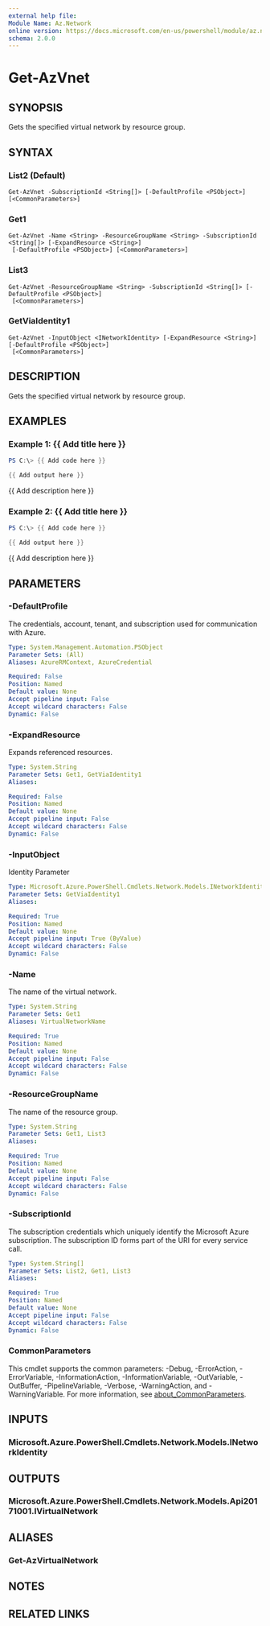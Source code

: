 ```yaml
---
external help file:
Module Name: Az.Network
online version: https://docs.microsoft.com/en-us/powershell/module/az.network/get-azvnet
schema: 2.0.0
---
```


# Get-AzVnet

## SYNOPSIS
Gets the specified virtual network by resource group.

## SYNTAX

### List2 (Default)
```
Get-AzVnet -SubscriptionId <String[]> [-DefaultProfile <PSObject>] [<CommonParameters>]
```

### Get1
```
Get-AzVnet -Name <String> -ResourceGroupName <String> -SubscriptionId <String[]> [-ExpandResource <String>]
 [-DefaultProfile <PSObject>] [<CommonParameters>]
```

### List3
```
Get-AzVnet -ResourceGroupName <String> -SubscriptionId <String[]> [-DefaultProfile <PSObject>]
 [<CommonParameters>]
```

### GetViaIdentity1
```
Get-AzVnet -InputObject <INetworkIdentity> [-ExpandResource <String>] [-DefaultProfile <PSObject>]
 [<CommonParameters>]
```

## DESCRIPTION
Gets the specified virtual network by resource group.

## EXAMPLES

### Example 1: {{ Add title here }}
```powershell
PS C:\> {{ Add code here }}

{{ Add output here }}
```

{{ Add description here }}

### Example 2: {{ Add title here }}
```powershell
PS C:\> {{ Add code here }}

{{ Add output here }}
```

{{ Add description here }}

## PARAMETERS

### -DefaultProfile
The credentials, account, tenant, and subscription used for communication with Azure.

```yaml
Type: System.Management.Automation.PSObject
Parameter Sets: (All)
Aliases: AzureRMContext, AzureCredential

Required: False
Position: Named
Default value: None
Accept pipeline input: False
Accept wildcard characters: False
Dynamic: False
```

### -ExpandResource
Expands referenced resources.

```yaml
Type: System.String
Parameter Sets: Get1, GetViaIdentity1
Aliases:

Required: False
Position: Named
Default value: None
Accept pipeline input: False
Accept wildcard characters: False
Dynamic: False
```

### -InputObject
Identity Parameter

```yaml
Type: Microsoft.Azure.PowerShell.Cmdlets.Network.Models.INetworkIdentity
Parameter Sets: GetViaIdentity1
Aliases:

Required: True
Position: Named
Default value: None
Accept pipeline input: True (ByValue)
Accept wildcard characters: False
Dynamic: False
```

### -Name
The name of the virtual network.

```yaml
Type: System.String
Parameter Sets: Get1
Aliases: VirtualNetworkName

Required: True
Position: Named
Default value: None
Accept pipeline input: False
Accept wildcard characters: False
Dynamic: False
```

### -ResourceGroupName
The name of the resource group.

```yaml
Type: System.String
Parameter Sets: Get1, List3
Aliases:

Required: True
Position: Named
Default value: None
Accept pipeline input: False
Accept wildcard characters: False
Dynamic: False
```

### -SubscriptionId
The subscription credentials which uniquely identify the Microsoft Azure subscription.
The subscription ID forms part of the URI for every service call.

```yaml
Type: System.String[]
Parameter Sets: List2, Get1, List3
Aliases:

Required: True
Position: Named
Default value: None
Accept pipeline input: False
Accept wildcard characters: False
Dynamic: False
```

### CommonParameters
This cmdlet supports the common parameters: -Debug, -ErrorAction, -ErrorVariable, -InformationAction, -InformationVariable, -OutVariable, -OutBuffer, -PipelineVariable, -Verbose, -WarningAction, and -WarningVariable. For more information, see [about_CommonParameters](http://go.microsoft.com/fwlink/?LinkID=113216).

## INPUTS

### Microsoft.Azure.PowerShell.Cmdlets.Network.Models.INetworkIdentity

## OUTPUTS

### Microsoft.Azure.PowerShell.Cmdlets.Network.Models.Api20171001.IVirtualNetwork

## ALIASES

### Get-AzVirtualNetwork

## NOTES

## RELATED LINKS

